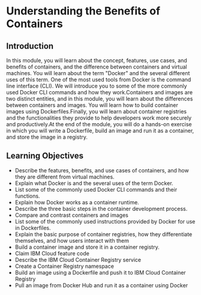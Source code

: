 # Understanding the Benefits of Containers
## Introduction
In this module, you will learn about the concept, features, use cases, and benefits of containers, and the difference between containers and virtual machines. You will learn about the term "Docker" and the several different uses of this term. One of the most used tools from Docker is the command line interface (CLI). We will introduce you to some of the more commonly used Docker CLI commands and how they work.Containers and images are two distinct entities, and in this module, you will learn about the differences between containers and images. You will learn how to build container images using Dockerfiles.Finally, you will learn about container registries and the functionalities they provide to help developers work more securely and productively.At the end of the module, you will do a hands-on exercise in which you will write a Dockerfile, build an image and run it as a container, and store the image in a registry.

## Learning Objectives
* Describe the features, benefits, and use cases of containers, and how they are different from virtual machines.
* Explain what Docker is and the several uses of the term Docker.
* List some of the commonly used Docker CLI commands and their functions.
* Explain how Docker works as a container runtime.
* Describe the three basic steps in the container development process.
* Compare and contrast containers and images
* List some of the commonly used instructions provided by Docker for use in Dockerfiles.
* Explain the basic purpose of container registries, how they differentiate themselves, and how users interact with them
* Build a container image and store it in a container registry.
* Claim IBM Cloud feature code
* Describe the IBM Cloud Container Registry service
* Create a Container Registry namespace
* Build an image using a Dockerfile and push it to IBM Cloud Container Registry
* Pull an image from Docker Hub and run it as a container using Docker
